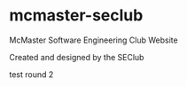 mcmaster-seclub
===============

McMaster Software Engineering Club Website

Created and designed by the SEClub

test round 2
